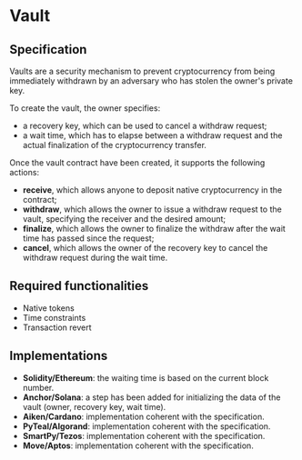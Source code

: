 # Vault

## Specification

Vaults are a security mechanism to prevent cryptocurrency from being immediately withdrawn by an adversary who has stolen the owner's private key.

To create the vault, the owner specifies: 
- a recovery key, which can be used to cancel a withdraw request;
- a wait time, which has to elapse between a withdraw request and the actual finalization of the cryptocurrency transfer.

Once the vault contract have been created, it supports the following actions:
- **receive**, which allows anyone to deposit native cryptocurrency in the contract;
- **withdraw**, which allows the owner to issue a withdraw request to the vault, specifying the receiver and the desired amount;
- **finalize**, which allows the owner to finalize the withdraw after the wait time has passed since the request; 
- **cancel**, which allows the owner of the recovery key to cancel the withdraw request during the wait time.

## Required functionalities

- Native tokens
- Time constraints
- Transaction revert

## Implementations

- **Solidity/Ethereum**: the waiting time is based on the current block number.
- **Anchor/Solana**: a step has been added for initializing the data of the vault (owner, recovery key, wait time).
- **Aiken/Cardano**: implementation coherent with the specification.
- **PyTeal/Algorand**: implementation coherent with the specification.
- **SmartPy/Tezos**: implementation coherent with the specification.
- **Move/Aptos**: implementation coherent with the specification.
